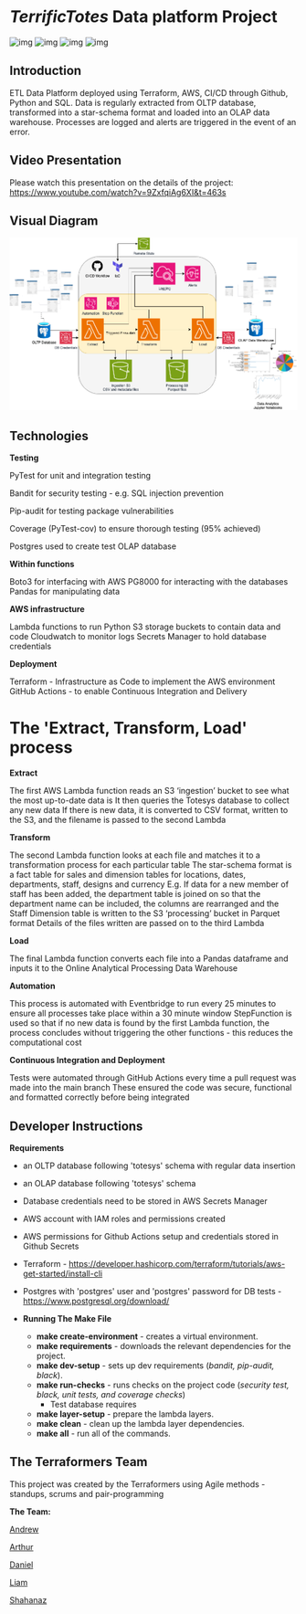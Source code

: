 
# *TerrificTotes* Data platform Project

![img](https://img.shields.io/badge/PostgreSQL-316192?style=for-the-badge&logo=postgresql&logoColor=white)
![img](https://img.shields.io/badge/Python-FFD43B?style=for-the-badge&logo=python&logoColor=blue)
![img](https://img.shields.io/badge/Github%20Actions-282a2e?style=for-the-badge&logo=githubactions&logoColor=367cfe)
![img](https://img.shields.io/badge/coverage-95%25-green)



## Introduction

ETL Data Platform deployed using Terraform, AWS, CI/CD through Github, Python and SQL. Data is regularly extracted from OLTP database, transformed into a star-schema format and loaded into an OLAP data warehouse. Processes are logged and alerts are triggered in the event of an error.

## Video Presentation

Please watch this presentation on the details of the project: https://www.youtube.com/watch?v=9ZxfqiAg6XI&t=463s

## Visual Diagram

![img](./ETL-pipeline-diagram.png)

## Technologies

**Testing**

PyTest for unit and integration testing

Bandit for security testing - e.g. SQL injection prevention

Pip-audit for testing package vulnerabilities

Coverage (PyTest-cov) to ensure thorough testing (95% achieved)

Postgres used to create test OLAP database

**Within functions**

Boto3 for interfacing with AWS
PG8000 for interacting with the databases
Pandas for manipulating data

**AWS infrastructure**

Lambda functions to run Python
S3 storage buckets to contain data and code
Cloudwatch to monitor logs
Secrets Manager to hold database credentials

**Deployment**

Terraform - Infrastructure as Code to implement the AWS environment
GitHub Actions - to enable Continuous Integration and Delivery

# The 'Extract, Transform, Load' process

**Extract**

The first AWS Lambda function reads an S3 ‘ingestion’ bucket to see what the most up-to-date data is
It then queries the Totesys database to collect any new data
If there is new data, it is converted to CSV format, written to the S3, and the filename is passed to the second Lambda

**Transform**

The second Lambda function looks at each file and matches it to a transformation process for each particular table
The star-schema format is a fact table for sales and dimension tables for locations, dates, departments, staff, designs and currency
E.g. If data for a new member of staff has been added, the department table is joined on so that the department name can be included, the columns are rearranged and the Staff Dimension table is written to the S3 ‘processing’ bucket in Parquet format
Details of the files written are passed on to the third Lambda

**Load**

The final Lambda function converts each file into a Pandas dataframe and inputs it to the Online Analytical Processing Data Warehouse

**Automation**

This process is automated with Eventbridge to run every 25 minutes to ensure all processes take place within a 30 minute window
StepFunction is used so that if no new data is found by the first Lambda function, the process concludes without triggering the other functions - this reduces the computational cost

**Continuous Integration and Deployment**

Tests were automated through GitHub Actions every time a pull request was made into the main branch
These ensured the code was secure, functional and formatted correctly before being integrated

## Developer Instructions

**Requirements**

- an OLTP database following 'totesys' schema with regular data insertion
- an OLAP database following 'totesys' schema
- Database credentials need to be stored in AWS Secrets Manager
- AWS account with IAM roles and permissions created
- AWS permissions for Github Actions setup and credentials stored in Github Secrets
- Terraform - https://developer.hashicorp.com/terraform/tutorials/aws-get-started/install-cli
- Postgres with 'postgres' user and 'postgres' password for DB tests - https://www.postgresql.org/download/

- **Running The Make File**

  - **make create-environment** - creates a virtual environment.
  - **make requirements** - downloads the relevant dependencies for the project.
  - **make dev-setup** - sets up dev requirements (*bandit, pip-audit, black*).
  - **make run-checks** - runs checks on the project code (*security test, black, unit tests, and coverage checks*)
    - Test database requires
  - **make layer-setup** - prepare the lambda layers.
  - **make clean** - clean up the lambda layer dependencies.
  - **make all** - run all of the commands.

## The Terraformers Team

This project was created by the Terraformers using Agile methods - standups, scrums and pair-programming

**The Team:**

[Andrew](https://github.com/andrewstride)

[Arthur](https://github.com/eganiard)

[Daniel](https://github.com/DanielSolomon7)

[Liam](https://github.com/studiobigli)

[Shahanaz](https://github.com/Shahanaz012)